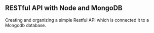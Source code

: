 ## RESTful API with Node and MongoDB

Creating and organizing a simple Restful API which is connected it to a Mongodb database.